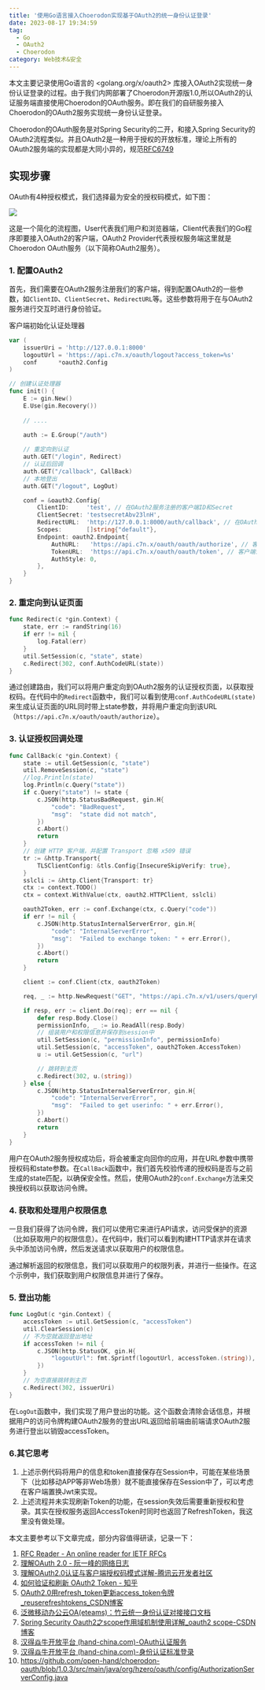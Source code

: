 ```yaml
---
title: '使用Go语言接入Choerodon实现基于OAuth2的统一身份认证登录'
date: 2023-08-17 19:34:59
tag:
  - Go
  - OAuth2
  - Choerodon
category: Web技术&安全
---
```


本文主要记录使用Go语言的 <golang.org/x/oauth2> 库接入OAuth2实现统一身份认证登录的过程。由于我们内网部署了Choerodon开源版1.0,所以OAuth2的认证服务端直接使用Choerodon的OAuth服务。即在我们的自研服务接入Choerodon的OAuth2服务实现统一身份认证登录。

<!-- more -->

Choerodon的OAuth服务是对Spring Security的二开，和接入Spring Security的OAuth2流程类似。并且OAuth2是一种用于授权的开放标准，理论上所有的OAuth2服务端的实现都是大同小异的，规范[RFC6749](http://www.rfcreader.com/#rfc6749)

## 实现步骤

OAuth有4种授权模式，我们选择最为安全的授权码模式，如下图：

![](./use-Go-language-to-realize-unified-login-based-on-OAuth2/cropped1982305230936502679.jpg)

这是一个简化的流程图，User代表我们用户和浏览器端，Client代表我们的Go程序即要接入OAuth2的客户端，OAuth2 Provider代表授权服务端这里就是Choerodon OAuth服务（以下简称OAuth2服务）。

### 1. 配置OAuth2

首先，我们需要在OAuth2服务注册我们的客户端，得到配置OAuth2的一些参数，如`ClientID`、`ClientSecret`、`RedirectURL`等。这些参数将用于在与OAuth2服务进行交互时进行身份验证。

客户端初始化认证处理器

```go
var (
	issuerUri = 'http://127.0.0.1:8000'
	logoutUrl = 'https://api.c7n.x/oauth/logout?access_token=%s'
	conf      *oauth2.Config
)

// 创建认证处理器
func init() {
	E := gin.New()
	E.Use(gin.Recovery())
	
    // ....
    
	auth := E.Group("/auth")

	// 重定向到认证
	auth.GET("/login", Redirect)
	// 认证后回调
	auth.GET("/callback", CallBack)
	// 本地登出
	auth.GET("/logout", LogOut)

	conf = &oauth2.Config{
		ClientID:     'test', // 在OAuth2服务注册的客户端ID和Secret
		ClientSecret: 'testsecretAbv23lnH',
		RedirectURL:  'http://127.0.0.1:8000/auth/callback', // 在OAuth2服务注册时需要填写，请求授权码时需要带上这个地址，OAuth2服务生成授权码后需要回调这个地址
		Scopes:       []string{"default"},
		Endpoint: oauth2.Endpoint{
			AuthURL:   'https://api.c7n.x/oauth/oauth/authorize', // 客户端请求OAuth2服务授权地址
			TokenURL:  'https://api.c7n.x/oauth/oauth/token', // 客户端请求OAuth2服务授权码换取token地址
			AuthStyle: 0,
		},
	}
}
```

### 2. 重定向到认证页面

```go
func Redirect(c *gin.Context) {
	state, err := randString(16)
	if err != nil {
		log.Fatal(err)
	}
	util.SetSession(c, "state", state)
	c.Redirect(302, conf.AuthCodeURL(state))
}
```

通过创建路由，我们可以将用户重定向到OAuth2服务的认证授权页面，以获取授权码。在代码中的`Redirect`函数中，我们可以看到使用`conf.AuthCodeURL(state)`来生成认证页面的URL同时带上state参数，并将用户重定向到该URL（`https://api.c7n.x/oauth/oauth/authorize`）。

### 3. 认证授权回调处理

```go
func CallBack(c *gin.Context) {
	state := util.GetSession(c, "state")
	util.RemoveSession(c, "state")
	//log.Println(state)
	log.Println(c.Query("state"))
	if c.Query("state") != state {
		c.JSON(http.StatusBadRequest, gin.H{
			"code": "BadRequest",
			"msg":  "state did not match",
		})
		c.Abort()
		return
	}
	// 创建 HTTP 客户端，并配置 Transport 忽略 x509 错误
	tr := &http.Transport{
		TLSClientConfig: &tls.Config{InsecureSkipVerify: true},
	}
	sslcli := &http.Client{Transport: tr}
	ctx := context.TODO()
	ctx = context.WithValue(ctx, oauth2.HTTPClient, sslcli)

	oauth2Token, err := conf.Exchange(ctx, c.Query("code"))
	if err != nil {
		c.JSON(http.StatusInternalServerError, gin.H{
			"code": "InternalServerError",
			"msg":  "Failed to exchange token: " + err.Error(),
		})
		c.Abort()
		return
	}

	client := conf.Client(ctx, oauth2Token)

	req, _ := http.NewRequest("GET", "https://api.c7n.x/v1/users/queryPermissions", nil)

	if resp, err := client.Do(req); err == nil {
		defer resp.Body.Close()
		permissionInfo, _ := io.ReadAll(resp.Body)
		// 组装用户和权限信息并保存到session中
		util.SetSession(c, "permissionInfo", permissionInfo)
		util.SetSession(c, "accessToken", oauth2Token.AccessToken)
		u := util.GetSession(c, "url")

		// 跳转到主页
		c.Redirect(302, u.(string))
	} else {
		c.JSON(http.StatusInternalServerError, gin.H{
			"code": "InternalServerError",
			"msg":  "Failed to get userinfo: " + err.Error(),
		})
		c.Abort()
		return
	}
}
```

用户在OAuth2服务授权成功后，将会被重定向回你的应用，并在URL参数中携带授权码和state参数。在`CallBack`函数中，我们首先校验传递的授权码是否与之前生成的state匹配，以确保安全性。然后，使用OAuth2的`conf.Exchange`方法来交换授权码以获取访问令牌。

### 4. 获取和处理用户权限信息

一旦我们获得了访问令牌，我们可以使用它来进行API请求，访问受保护的资源（比如获取用户的权限信息）。在代码中，我们可以看到构建HTTP请求并在请求头中添加访问令牌，然后发送请求以获取用户的权限信息。

通过解析返回的权限信息，我们可以获取用户的权限列表，并进行一些操作。在这个示例中，我们获取到用户权限信息并进行了保存。

### 5. 登出功能

```go
func LogOut(c *gin.Context) {
	accessToken := util.GetSession(c, "accessToken")
	util.ClearSession(c)
	// 不为空就返回登出地址
	if accessToken != nil {
		c.JSON(http.StatusOK, gin.H{
			"logoutUrl": fmt.Sprintf(logoutUrl, accessToken.(string)),
		})
	}
	// 为空直接跳转到主页
	c.Redirect(302, issuerUri)
}
```

在`LogOut`函数中，我们实现了用户登出的功能。这个函数会清除会话信息，并根据用户的访问令牌构建OAuth2服务的登出URL返回给前端由前端请求OAuth2服务进行登出以销毁accessToken。

### 6.其它思考

1. 上述示例代码将用户的信息和token直接保存在Session中，可能在某些场景下（比如移动APP等非Web场景）就不能直接保存在Session中了，可以考虑在客户端置换Jwt来实现。
2. 上述流程并未实现刷新Token的功能，在session失效后需要重新授权和登录。其实在授权服务返回AccessToken时同时也返回了RefreshToken，我这里没有做处理。



本文主要参考以下文章完成，部分内容值得研读，记录一下：

1. [RFC Reader - An online reader for IETF RFCs](http://www.rfcreader.com/#rfc6749)
1. [理解OAuth 2.0 - 阮一峰的网络日志](https://www.ruanyifeng.com/blog/2014/05/oauth_2_0.html)
1. [理解OAuth2.0认证与客户端授权码模式详解-腾讯云开发者社区](https://cloud.tencent.com/developer/article/1811598)
1. [如何验证和刷新 OAuth2 Token - 知乎](https://zhuanlan.zhihu.com/p/639908934)
1. [OAuth2.0用refresh_token更新access_token令牌_reuserefreshtokens_CSDN博客](https://blog.csdn.net/qq_41489540/article/details/122813497)
1. [泛微移动办公云OA(eteams)：竹云统一身份认证对接接口文档](https://eteams.cn/help/1964722188793979108)
1. [Spring Security Oauth2之scope作用域机制使用详解_oauth2 scope-CSDN博客](https://blog.csdn.net/jiangjun_dao519/article/details/125242434)
1. [汉得焱牛开放平台 (hand-china.com)-OAuth认证服务](https://open.hand-china.com/document-center/doc/application/10033/10154?doc_id=24951136&doc_code=2922#OAuth认证服务)
1. [汉得焱牛开放平台 (hand-china.com)-身份认证标准登录](https://open.hand-china.com/document-center/doc/application/10033/10154?doc_id=31679648&doc_code=2924#标准登录)
1. https://github.com/open-hand/choerodon-oauth/blob/1.0.3/src/main/java/org/hzero/oauth/config/AuthorizationServerConfig.java
